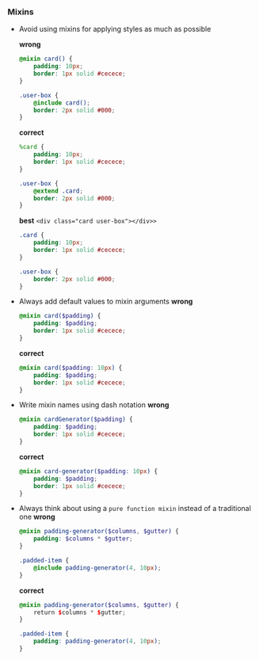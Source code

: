 ### Mixins

- Avoid using mixins for applying styles as much as possible

    **wrong**
    ```scss
    @mixin card() {
        padding: 10px;
        border: 1px solid #cecece;
    }
    
    .user-box {
        @include card();
        border: 2px solid #000;
    }
    ```
    **correct**
    ```scss
    %card {
        padding: 10px;
        border: 1px solid #cecece;
    }
    
    .user-box {
        @extend .card;
        border: 2px solid #000;
    }
    ```
    **best**
    `<div class="card user-box"></div>>`
    ```scss
    .card {
        padding: 10px;
        border: 1px solid #cecece;
    }
    
    .user-box {
        border: 2px solid #000;
    }
    ```
    
- Always add default values to mixin arguments
    **wrong**
    ```scss
    @mixin card($padding) {
        padding: $padding;
        border: 1px solid #cecece;
    }
    ```
    **correct**
    ```scss
    @mixin card($padding: 10px) {
        padding: $padding;
        border: 1px solid #cecece;
    }
    ```
    
- Write mixin names using dash notation
    **wrong**
    ```scss
    @mixin cardGenerator($padding) {
        padding: $padding;
        border: 1px solid #cecece;
    }
    ```
    **correct**
    ```scss
    @mixin card-generator($padding: 10px) {
        padding: $padding;
        border: 1px solid #cecece;
    }
    ```
    
- Always think about using a `pure function mixin` instead of a traditional one
    **wrong**
    ```scss
    @mixin padding-generator($columns, $gutter) {
        padding: $columns * $gutter;
    }
    
    .padded-item {
        @include padding-generator(4, 10px);
    }
    ```
    **correct**
    ```scss
    @mixin padding-generator($columns, $gutter) {
        return $columns * $gutter;
    }
    
    .padded-item {
        padding: padding-generator(4, 10px);
    }
    ```

